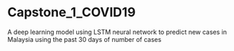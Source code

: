 # Capstone_1_COVID19
A deep learning model using LSTM neural network to predict new cases in Malaysia using the past 30 days of number of cases
